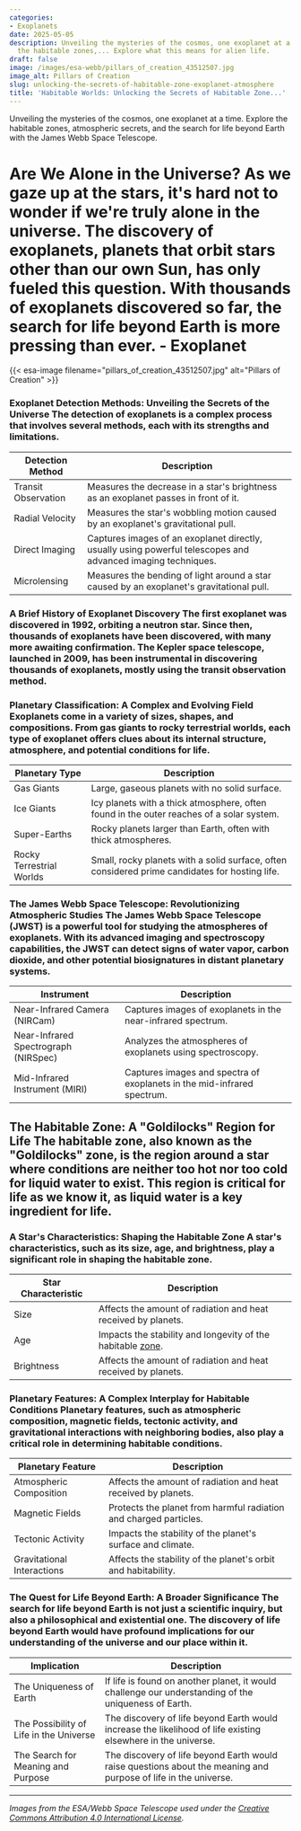 ```yaml
---
categories:
- Exoplanets
date: 2025-05-05
description: Unveiling the mysteries of the cosmos, one exoplanet at a time. Explore
  the habitable zones,... Explore what this means for alien life.
draft: false
image: /images/esa-webb/pillars_of_creation_43512507.jpg
image_alt: Pillars of Creation
slug: unlocking-the-secrets-of-habitable-zone-exoplanet-atmosphere
title: 'Habitable Worlds: Unlocking the Secrets of Habitable Zone...'
---
```


Unveiling the mysteries of the cosmos, one exoplanet at a time. Explore the habitable zones, atmospheric secrets, and the search for life beyond Earth with the James Webb Space Telescope.

# Are We Alone in the Universe? As we gaze up at the stars, it's hard not to wonder if we're truly alone in the universe. The discovery of exoplanets, planets that orbit stars other than our own Sun, has only fueled this question. With thousands of exoplanets discovered so far, the search for life beyond Earth is more pressing than ever. - Exoplanet
{{< esa-image filename="pillars_of_creation_43512507.jpg" alt="Pillars of Creation" >}}



 ### Exoplanet Detection Methods: Unveiling the Secrets of the Universe The detection of exoplanets is a complex process that involves several methods, each with its strengths and limitations.

 | Detection Method | Description |
| --- | --- |
| Transit Observation | Measures the decrease in a star's brightness as an exoplanet passes in front of it. |
| Radial Velocity | Measures the star's wobbling motion caused by an exoplanet's gravitational pull. |
| Direct Imaging | Captures images of an exoplanet directly, usually using powerful telescopes and advanced imaging techniques. |
| Microlensing | Measures the bending of light around a star caused by an exoplanet's gravitational pull. | Each of these methods reveals different clues about an exoplanet's size, orbit, and potential environment. For example, transit observation can reveal an exoplanet's size and orbit, while radial velocity can reveal its mass and orbital period.

 ### A Brief History of Exoplanet Discovery The first exoplanet was discovered in 1992, orbiting a neutron star. Since then, thousands of exoplanets have been discovered, with many more awaiting confirmation. The Kepler space telescope, launched in 2009, has been instrumental in discovering thousands of exoplanets, mostly using the transit observation method.

 ### Planetary Classification: A Complex and Evolving Field Exoplanets come in a variety of sizes, shapes, and compositions. From gas giants to rocky terrestrial worlds, each type of exoplanet offers clues about its internal structure, atmosphere, and potential conditions for life.

 | Planetary Type | Description |
| --- | --- |
| Gas Giants | Large, gaseous planets with no solid surface. |
| Ice Giants | Icy planets with a thick atmosphere, often found in the outer reaches of a solar system. |
| Super-Earths | Rocky planets larger than Earth, often with thick atmospheres. |
| Rocky Terrestrial Worlds | Small, rocky planets with a solid surface, often considered prime candidates for hosting life. | Each of these types of [exoplanets](/blog/the-cosmic-dance-of-exoplanets-and-habitable-zones) and [exoplanets](/blog/exoplanets-and-the-search-for-life-beyond-earth) offers a unique window into the characteristics that might support life. For example, gas giants can provide insights into the formation and migration of planets, while rocky terrestrial worlds can offer clues about the presence of liquid water and a stable atmosphere.

 ### The James Webb Space Telescope: Revolutionizing Atmospheric Studies The James Webb Space Telescope (JWST) is a powerful tool for studying the atmospheres of exoplanets. With its advanced imaging and spectroscopy capabilities, the JWST can detect signs of water vapor, carbon dioxide, and other potential biosignatures in distant planetary systems.

 | Instrument | Description |
| --- | --- |
| Near-Infrared Camera (NIRCam) | Captures images of exoplanets in the near-infrared spectrum. |
| Near-Infrared Spectrograph (NIRSpec) | Analyzes the atmospheres of exoplanets using spectroscopy. |
| Mid-Infrared Instrument (MIRI) | Captures images and spectra of exoplanets in the mid-infrared spectrum. | The JWST has already begun to reveal the secrets of exoplanet atmospheres, with several studies published in the past year. These studies have provided insights into the composition and temperature of exoplanet atmospheres, shedding light on the potential for life beyond Earth.

 ## The Habitable Zone: A "Goldilocks" Region for Life The habitable zone, also known as the "Goldilocks" zone, is the region around a star where conditions are neither too hot nor too cold for liquid water to exist. This region is critical for life as we know it, as liquid water is a key ingredient for life.

 ### A Star's Characteristics: Shaping the Habitable Zone A star's characteristics, such as its size, age, and brightness, play a significant role in shaping the habitable zone.

 | Star Characteristic | Description |
| --- | --- |
| Size | Affects the amount of radiation and heat received by planets. |
| Age | Impacts the stability and longevity of the habitable [zone](/blog/exoplanets-in-the-habitable-zone-a-new-era-in-the-search-for). |
| Brightness | Affects the amount of radiation and heat received by planets. | For example, smaller stars tend to have a narrower habitable zone, while larger stars have a wider habitable zone.

 ### Planetary Features: A Complex Interplay for Habitable Conditions Planetary features, such as atmospheric composition, magnetic fields, tectonic activity, and gravitational interactions with neighboring bodies, also play a critical role in determining habitable conditions.

 | Planetary Feature | Description |
| --- | --- |
| Atmospheric Composition | Affects the amount of radiation and heat received by planets. |
| Magnetic Fields | Protects the planet from harmful radiation and charged particles. |
| Tectonic Activity | Impacts the stability of the planet's surface and climate. |
| Gravitational Interactions | Affects the stability of the planet's orbit and habitability. | For example, a stable atmosphere and magnetic field can protect a planet from harmful radiation and charged particles, making it more habitable.

 ### The Quest for Life Beyond Earth: A Broader Significance The search for life beyond Earth is not just a scientific inquiry, but also a philosophical and existential one. The discovery of life beyond Earth would have profound implications for our understanding of the universe and our place within it.

 | Implication | Description |
| --- | --- |
| The Uniqueness of Earth | If life is found on another planet, it would challenge our understanding of the uniqueness of Earth. |
| The Possibility of Life in the Universe | The discovery of life beyond Earth would increase the likelihood of life existing elsewhere in the universe. |
| The Search for Meaning and Purpose | The discovery of life beyond Earth would raise questions about the meaning and purpose of life in the universe. | The search for life beyond Earth is an ongoing and evolving field, with new discoveries and advances in technology continually refining our understanding of the universe and our place within it.

---

*Images from the ESA/Webb Space Telescope used under the [Creative Commons Attribution 4.0 International License](https://creativecommons.org/licenses/by/4.0).*